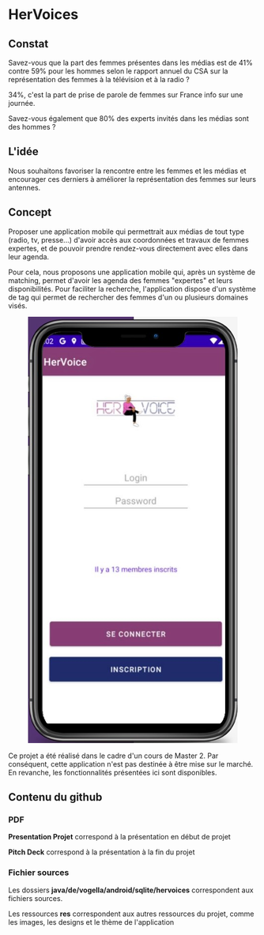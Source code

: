 # HerVoices

## Constat
 Savez-vous que la part des femmes présentes dans les médias est de 41% contre 59% pour les hommes selon le rapport annuel du CSA sur la représentation des femmes à la télévision et à la radio ?
 
 34%, c'est la part de prise de parole de femmes sur France info sur une journée.
 
 Savez-vous également que 80% des experts invités dans les médias sont des hommes ?
 
## L'idée
Nous souhaitons favoriser la rencontre entre les femmes et les médias et encourager ces derniers à améliorer la représentation des femmes sur leurs antennes.

## Concept

Proposer une application mobile qui permettrait aux médias de tout type (radio, tv, presse...) d'avoir accès aux coordonnées et travaux de femmes expertes, et de pouvoir 
prendre rendez-vous directement avec elles dans leur agenda.

Pour cela, nous proposons une application mobile qui, après un système de matching, permet d'avoir les agenda des femmes "expertes" et leurs disponibilités.
Pour faciliter la recherche, l'application dispose d'un système de tag qui permet de rechercher des femmes d'un ou plusieurs domaines visés.

 <p align="center">
  <img width="424" height="863" src="https://github.com/Tomlora/HerVoices/blob/main/appli.jpg?raw=true">
</p>
 
 
 Ce projet a été réalisé dans le cadre d'un cours de Master 2. Par conséquent, cette application n'est pas destinée à être mise sur le marché.
 En revanche, les fonctionnalités présentées ici sont disponibles.
 
 ## Contenu du github
 
 ### PDF
 
__Presentation Projet__ correspond à la présentation en début de projet

__Pitch Deck__ correspond à la présentation à la fin du projet

### Fichier sources

Les dossiers __java/de/vogella/android/sqlite/hervoices__ correspondent aux fichiers sources.

Les ressources __res__ correspondent aux autres ressources du projet, comme les images, les designs et le thème de l'application
 
